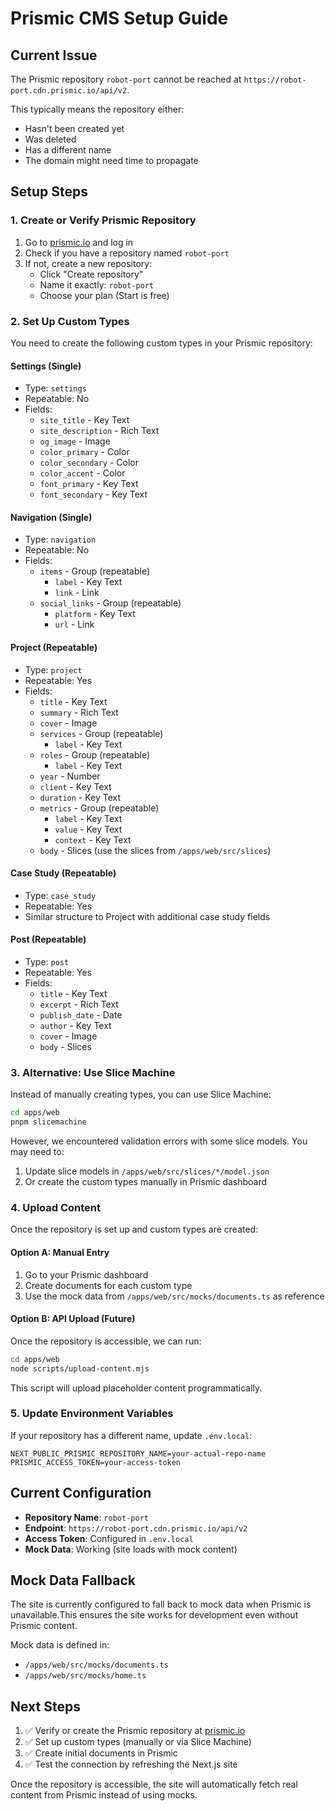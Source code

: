 # Prismic CMS Setup Guide

## Current Issue

The Prismic repository `robot-port` cannot be reached at `https://robot-port.cdn.prismic.io/api/v2`.

This typically means the repository either:

- Hasn't been created yet
- Was deleted
- Has a different name
- The domain might need time to propagate

## Setup Steps

### 1. Create or Verify Prismic Repository

1. Go to [prismic.io](https://prismic.io) and log in
2. Check if you have a repository named `robot-port`
3. If not, create a new repository:
   - Click "Create repository"
   - Name it exactly: `robot-port`
   - Choose your plan (Start is free)

### 2. Set Up Custom Types

You need to create the following custom types in your Prismic repository:

#### Settings (Single)

- Type: `settings`
- Repeatable: No
- Fields:
  - `site_title` - Key Text
  - `site_description` - Rich Text
  - `og_image` - Image
  - `color_primary` - Color
  - `color_secondary` - Color
  - `color_accent` - Color
  - `font_primary` - Key Text
  - `font_secondary` - Key Text

#### Navigation (Single)

- Type: `navigation`
- Repeatable: No
- Fields:
  - `items` - Group (repeatable)
    - `label` - Key Text
    - `link` - Link
  - `social_links` - Group (repeatable)
    - `platform` - Key Text
    - `url` - Link

#### Project (Repeatable)

- Type: `project`
- Repeatable: Yes
- Fields:
  - `title` - Key Text
  - `summary` - Rich Text
  - `cover` - Image
  - `services` - Group (repeatable)
    - `label` - Key Text
  - `roles` - Group (repeatable)
    - `label` - Key Text
  - `year` - Number
  - `client` - Key Text
  - `duration` - Key Text
  - `metrics` - Group (repeatable)
    - `label` - Key Text
    - `value` - Key Text
    - `context` - Key Text
  - `body` - Slices (use the slices from `/apps/web/src/slices`)

#### Case Study (Repeatable)

- Type: `case_study`
- Repeatable: Yes
- Similar structure to Project with additional case study fields

#### Post (Repeatable)

- Type: `post`
- Repeatable: Yes
- Fields:
  - `title` - Key Text
  - `excerpt` - Rich Text
  - `publish_date` - Date
  - `author` - Key Text
  - `cover` - Image
  - `body` - Slices

### 3. Alternative: Use Slice Machine

Instead of manually creating types, you can use Slice Machine:

```bash
cd apps/web
pnpm slicemachine
```

However, we encountered validation errors with some slice models. You may need to:

1. Update slice models in `/apps/web/src/slices/*/model.json`
2. Or create the custom types manually in Prismic dashboard

### 4. Upload Content

Once the repository is set up and custom types are created:

#### Option A: Manual Entry

1. Go to your Prismic dashboard
2. Create documents for each custom type
3. Use the mock data from `/apps/web/src/mocks/documents.ts` as reference

#### Option B: API Upload (Future)

Once the repository is accessible, we can run:

```bash
cd apps/web
node scripts/upload-content.mjs
```

This script will upload placeholder content programmatically.

### 5. Update Environment Variables

If your repository has a different name, update `.env.local`:

```env
NEXT_PUBLIC_PRISMIC_REPOSITORY_NAME=your-actual-repo-name
PRISMIC_ACCESS_TOKEN=your-access-token
```

## Current Configuration

- **Repository Name**: `robot-port`
- **Endpoint**: `https://robot-port.cdn.prismic.io/api/v2`
- **Access Token**: Configured in `.env.local`
- **Mock Data**: Working (site loads with mock content)

## Mock Data Fallback

The site is currently configured to fall back to mock data when Prismic is unavailable.This ensures the site works for development even without Prismic content.

Mock data is defined in:

- `/apps/web/src/mocks/documents.ts`
- `/apps/web/src/mocks/home.ts`

## Next Steps

1. ✅ Verify or create the Prismic repository at [prismic.io](https://prismic.io)
2. ✅ Set up custom types (manually or via Slice Machine)
3. ✅ Create initial documents in Prismic
4. ✅ Test the connection by refreshing the Next.js site

Once the repository is accessible, the site will automatically fetch real content from Prismic instead of using mocks.

